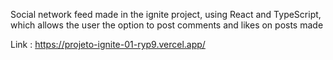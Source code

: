 Social network feed made in the ignite project, using React and TypeScript, which allows the user the option to post comments and likes on posts made

Link : https://projeto-ignite-01-ryp9.vercel.app/
